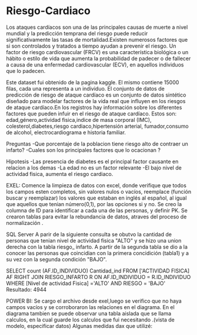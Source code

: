 # Riesgo-Cardiaco


Los ataques cardíacos son una de las principales causas de muerte a nivel mundial y la predicción temprana del riesgo puede reducir significativamente las tasas de mortalidad.Existen numerosos factores que si son controlados y tratados a tiempo ayudan a prevenir el riesgo. 
Un factor de riesgo cardiovascular (FRCV) es una característica biológica o un hábito o estilo de vida que aumenta la probabilidad de padecer o de fallecer a causa de una enfermedad cardiovascular (ECV), en aquellos individuos que lo padecen.

Este dataset fui obtenido de la pagina kaggle. El mismo contiene 15000 filas, cada una representa a un individuo. 
El conjunto de datos de predicción de riesgo de ataque cardíaco es un conjunto de datos sintético diseñado para modelar factores de la vida real que influyen en los riesgos de ataque cardíaco.En los registros hay información sobre  los diferentes factores que pueden infuir en el riesgo de ataque cardíaco. Estos son: edad,género,actividad fisica,indice de masa corporal (IMC), colesterol,diabetes,riesgo cardiaco,hipertensión arterial, fumador,consumo de alcohol, electrocardiograma e historia familiar. 

Preguntas
-Que porcentaje de la poblacion tiene riesgo alto de contraer un infarto?
-Cuales son los principales factores que lo ocacionan ?

Hipotesis
-Las presencia de diabetes es el principal factor causante en relacion a los demas 
-La edad no es un factor relevante 
-El bajo nivel de actividad fisica, aumenta el riesgo cardiaco.


EXEL: 
Comence la limpieza de datos con excel, donde verifique que todos los campos esten completos, sin valores nulos o vacíos, reemplace (función buscar y reemplazar) los valores que estaban en inglés al español, al igual que aquellos que tenian número(0,1), por las opciones si y no.
Se creo la columna de ID para identificar a cada una de las personas, y definir PK. 
Se crearon tablas para evitar la rebundancia de datos, atraves del proceso de normalización . 


SQL Server 
A parir de la siguiente consulta se obutvo la cantidad de personas que tenian nivel de actividad fisica "ALTO" y se hizo una union derecha con la tabla riesgo_ infarto. A partir de la segunda tabla se dio a la conocer las personas que coincidian con la primera concidición (tabla1) y a su vez con la segunda condición "BAJO". 

SELECT  count (AF.ID_INDIVIDUO) Cantidad_ind FROM ['ACTIVIDAD FISICA] AF
RIGHT JOIN RIESGO_INFARTO R
ON AF.ID_INDIVIDUO = R.ID_INDIVIDUO
WHERE [Nivel de actividad Fisica] ='ALTO' AND RIESGO = 'BAJO'
Resultado:
4944


POWER BI:
Se cargo el archivo desde exel,luego se verifico que no haya campos vacíos y se corroboraron las relaciones en el diagrama. 
En el diagrama tambien se puede observar una tabla aislada que se llama calculos, en la cual guarde los calculos que fui necesitando .(vista de modelo, especificar datos)
Algunas medidas dax que utilizé: 


